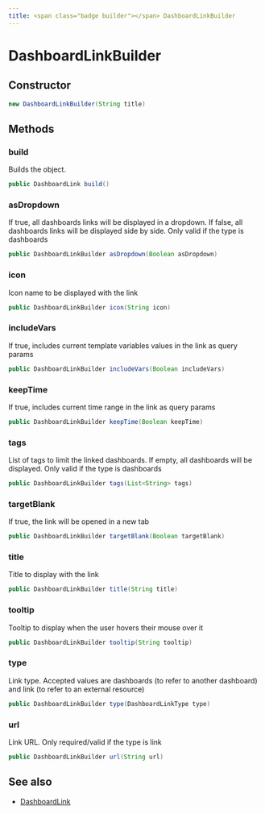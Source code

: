 ```yaml
---
title: <span class="badge builder"></span> DashboardLinkBuilder
---
```

# <span class="badge builder"></span> DashboardLinkBuilder

## Constructor

```java
new DashboardLinkBuilder(String title)
```
## Methods

### <span class="badge object-method"></span> build

Builds the object.

```java
public DashboardLink build()
```

### <span class="badge object-method"></span> asDropdown

If true, all dashboards links will be displayed in a dropdown. If false, all dashboards links will be displayed side by side. Only valid if the type is dashboards

```java
public DashboardLinkBuilder asDropdown(Boolean asDropdown)
```

### <span class="badge object-method"></span> icon

Icon name to be displayed with the link

```java
public DashboardLinkBuilder icon(String icon)
```

### <span class="badge object-method"></span> includeVars

If true, includes current template variables values in the link as query params

```java
public DashboardLinkBuilder includeVars(Boolean includeVars)
```

### <span class="badge object-method"></span> keepTime

If true, includes current time range in the link as query params

```java
public DashboardLinkBuilder keepTime(Boolean keepTime)
```

### <span class="badge object-method"></span> tags

List of tags to limit the linked dashboards. If empty, all dashboards will be displayed. Only valid if the type is dashboards

```java
public DashboardLinkBuilder tags(List<String> tags)
```

### <span class="badge object-method"></span> targetBlank

If true, the link will be opened in a new tab

```java
public DashboardLinkBuilder targetBlank(Boolean targetBlank)
```

### <span class="badge object-method"></span> title

Title to display with the link

```java
public DashboardLinkBuilder title(String title)
```

### <span class="badge object-method"></span> tooltip

Tooltip to display when the user hovers their mouse over it

```java
public DashboardLinkBuilder tooltip(String tooltip)
```

### <span class="badge object-method"></span> type

Link type. Accepted values are dashboards (to refer to another dashboard) and link (to refer to an external resource)

```java
public DashboardLinkBuilder type(DashboardLinkType type)
```

### <span class="badge object-method"></span> url

Link URL. Only required/valid if the type is link

```java
public DashboardLinkBuilder url(String url)
```

## See also

 * <span class="badge object-type-class"></span> [DashboardLink](./object-DashboardLink.md)

